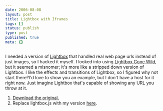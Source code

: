 ```yaml
---
date: 2006-08-08
layout: post
title: Lightbox with Iframes
tags: []
status: publish
type: post
published: true
meta: {}
---
```

I needed a version of <a href="http://www.huddletogether.com/projects/lightbox2/">Lightbox</a> that handled real web page urls instead of just images, so I hacked it myself. I looked into using <a href="http://particletree.com/features/lightbox-gone-wild/">Lightbox Gone Wild</a>, but it seemed a misnomer; it's more like a stripped down version of Lightbox. I like the effects and transitions of Lightbox, so I figured why not start there?I'd love to show you an example, but I don't have a host for it right now. Just imagine Lightbox that's capable of showing any URL you throw at it.<ol>	<li><a href="http://www.huddletogether.com/projects/lightbox2/#download">Download the original.</a></li>	<li>Replace lightbox.js with my version <a href="http://www.bigbold.com/snippets/posts/show/2382">here</a>.</li></ol>
